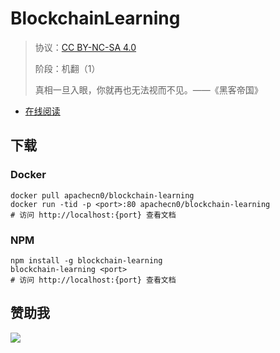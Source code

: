 <!--
    需要填充的占位符：
    
    README.md
    
        BlockchainLearning：文档中文名
        {nameEn}：文档英文名
        {urlEn}：文档原始链接
        bclearn：域名前缀
        飞龙：负责人名称
        wizardforcel：负责人 Github 用户名
        562826179：负责人 QQ
        blockchain-learning：ApacheCN 的 Github 仓库名称
        blockchain-learning：DockerHub 仓库名称
        blockchain-learning：PYPI 包名称
        blockchain-learning：NPM 包名称
    
    CNAME
    
        bclearn：域名前缀

    index.html
    
        BlockchainLearning：文档中文名
        #DAA520：显示颜色
        blockchain-learning：ApacheCN 的 Github 仓库名称

    asset/docsify-flygon-footer.js
    
        blockchain-learning：ApacheCN 的 Github 仓库名称
-->

# BlockchainLearning

> 协议：[CC BY-NC-SA 4.0](http://creativecommons.org/licenses/by-nc-sa/4.0/)
> 
> 阶段：机翻（1）
> 
> 真相一旦入眼，你就再也无法视而不见。——《黑客帝国》

* [在线阅读](https://bclearn.flygon.net)

## 下载

### Docker

```
docker pull apachecn0/blockchain-learning
docker run -tid -p <port>:80 apachecn0/blockchain-learning
# 访问 http://localhost:{port} 查看文档
```

### NPM

```
npm install -g blockchain-learning
blockchain-learning <port>
# 访问 http://localhost:{port} 查看文档
```

## 赞助我

![](https://img-blog.csdnimg.cn/20200112005920729.png)
